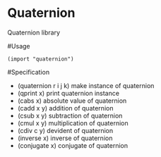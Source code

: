 # Quaternion

Quaternion library

#Usage
```
(import "quaternion")
```

#Specification

- (quaternion r i j k) make instance of quaternion
- (qprint x) print quaternion instance
- (cabs x) absolute value of quaternion
- (cadd x y) addition of quaternion
- (csub x y) subtraction of quaternion
- (cmul x y) multiplication of quaternion
- (cdiv c y) devident of quaternion
- (inverse x) inverse of quaternion
- (conjugate x) conjugate of quaternion

